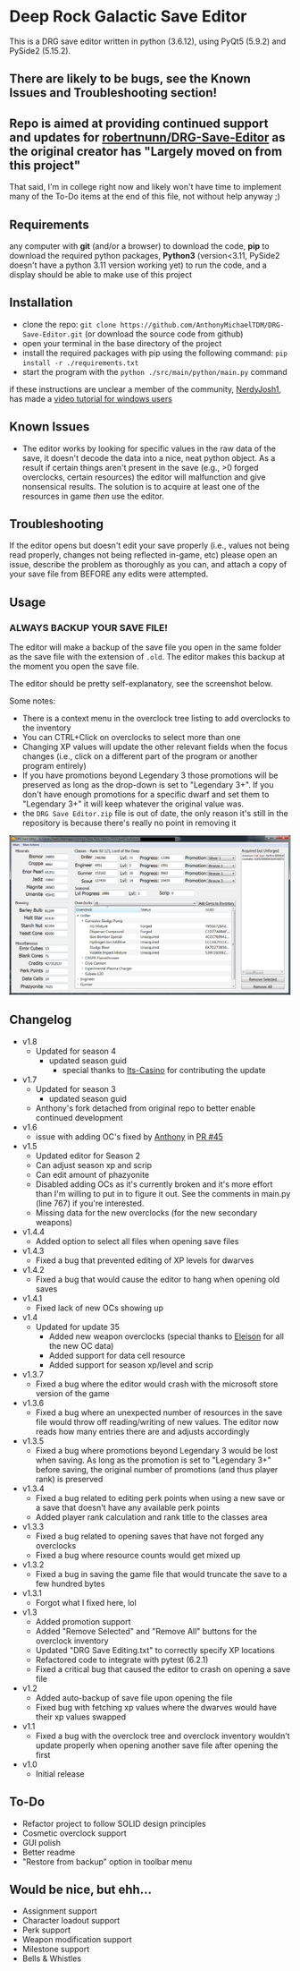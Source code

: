 # Deep Rock Galactic Save Editor

This is a DRG save editor written in python (3.6.12), using PyQt5 (5.9.2) and PySide2 (5.15.2).

## There are likely to be bugs, see the Known Issues and Troubleshooting section!
## Repo is aimed at providing continued support and updates for [robertnunn/DRG-Save-Editor](https://github.com/robertnunn/DRG-Save-Editor) as the original creator has "Largely moved on from this project"
That said, I'm in college right now and likely won't have time to implement many of the To-Do items at the end of this file, not without help anyway ;)

## Requirements
any computer with __git__ (and/or a browser) to download the code, __pip__ to download the required python packages, __Python3__ (version<3.11, PySide2 doesn't have a python 3.11 version working yet) to run the code, and a display should be able to make use of this project

## Installation
- clone the repo: `git clone https://github.com/AnthonyMichaelTDM/DRG-Save-Editor.git` (or download the source code from github)
- open your terminal in the base directory of the project
- install the required packages with pip using the following command: `pip install -r ./requirements.txt`
- start the program with the `python ./src/main/python/main.py` command

if these instructions are unclear a member of the community, [NerdyJosh1](https://github.com/NerdyJosh1), has made a [video tutorial for windows users](https://www.youtube.com/watch?v=2h2-nZ2ptRo&ab_channel=NerdyJosh)

## Known Issues
- The editor works by looking for specific values in the raw data of the save, it doesn't decode the data into a nice, neat python object. As a result if certain things aren't present in the save (e.g., >0 forged overclocks, certain resources) the editor will malfunction and give nonsensical results. The solution is to acquire at least one of the resources in game _then_ use the editor.

## Troubleshooting
If the editor opens but doesn't edit your save properly (i.e., values not being read properly, changes not being reflected in-game, etc) please open an issue, describe the problem as thoroughly as you can, and attach a copy of your save file from BEFORE any edits were attempted.

## Usage
### ALWAYS BACKUP YOUR SAVE FILE!
The editor will make a backup of the save file you open in the same folder as the save file with the extension of `.old`. The editor makes this backup at the moment you open the save file.

The editor should be pretty self-explanatory, see the screenshot below.

Some notes:
- There is a context menu in the overclock tree listing to add overclocks to the inventory
- You can CTRL+Click on overclocks to select more than one
- Changing XP values will update the other relevant fields when the focus changes (i.e., click on a different part of the program or another program entirely)
- If you have promotions beyond Legendary 3 those promotions will be preserved as long as the drop-down is set to "Legendary 3+". If you don't have enough promotions for a specific dwarf and set them to "Legendary 3+" it will keep whatever the original value was.
- the `DRG Save Editor.zip` file is out of date, the only reason it's still in the repository is because there's really no point in removing it 

![main_screen](sshot.png)
## Changelog
- v1.8
    - Updated for season 4
        - updated season guid
            - special thanks to [Its-Casino](https://github.com/Its-Casino) for contributing the update
- v1.7
    - Updated for season 3
        - updated season guid
    - Anthony's fork detached from original repo to better enable continued development
- v1.6
    - issue with adding OC's fixed by [Anthony](https://github.com/AnthonyMichaelTDM) in [PR #45](https://github.com/robertnunn/DRG-Save-Editor/pull/45)
- v1.5
    - Updated editor for Season 2
    - Can adjust season xp and scrip
    - Can edit amount of phazyonite
    - Disabled adding OCs as it's currently broken and it's more effort than I'm willing to put in to figure it out. See the comments in main.py (line 767) if you're interested.
    - Missing data for the new overclocks (for the new secondary weapons)
- v1.4.4
    - Added option to select all files when opening save files
- v1.4.3
    - Fixed a bug that prevented editing of XP levels for dwarves
- v1.4.2
    - Fixed a bug that would cause the editor to hang when opening old saves
- v1.4.1
    - Fixed lack of new OCs showing up
- v1.4
    - Updated for update 35
        - Added new weapon overclocks (special thanks to [Eleison](https://github.com/Eleison) for all the new OC data)
        - Added support for data cell resource
        - Added support for season xp/level and scrip
- v1.3.7
    - Fixed a bug where the editor would crash with the microsoft store version of the game
- v1.3.6
    - Fixed a bug where an unexpected number of resources in the save file would throw off reading/writing of new values. The editor now reads how many entries there are and adjusts accordingly
- v1.3.5
    - Fixed a bug where promotions beyond Legendary 3 would be lost when saving. As long as the promotion is set to "Legendary 3+" before saving, the original number of promotions (and thus player rank) is preserved
- v1.3.4
    - Fixed a bug related to editing perk points when using a new save or a save that doesn't have any available perk points
    - Added player rank calculation and rank title to the classes area
- v1.3.3
    - Fixed a bug related to opening saves that have not forged any overclocks
    - Fixed a bug where resource counts would get mixed up
- v1.3.2
    - Fixed a bug in saving the game file that would truncate the save to a few hundred bytes
- v1.3.1
    - Forgot what I fixed here, lol
- v1.3
    - Added promotion support
    - Added "Remove Selected" and "Remove All" buttons for the overclock inventory
    - Updated "DRG Save Editing.txt" to correctly specify XP locations
    - Refactored code to integrate with pytest (6.2.1)
    - Fixed a critical bug that caused the editor to crash on opening a save file
- v1.2
    - Added auto-backup of save file upon opening the file
    - Fixed bug with fetching xp values where the dwarves would have their xp values swapped
- v1.1
    - Fixed a bug with the overclock tree and overclock inventory wouldn't update properly when opening another save file after opening the first
- v1.0
    - Initial release

## To-Do
- Refactor project to follow SOLID design principles
- Cosmetic overclock support
- GUI polish
- Better readme
- "Restore from backup" option in toolbar menu

## Would be nice, but ehh...
- Assignment support
- Character loadout support
- Perk support
- Weapon modification support
- Milestone support
- Bells & Whistles
